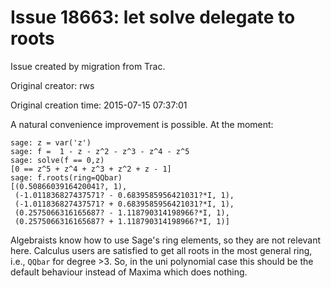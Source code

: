 # Issue 18663: let solve delegate to roots

Issue created by migration from Trac.

Original creator: rws

Original creation time: 2015-07-15 07:37:01

A natural convenience improvement is possible. At the moment:

```
sage: z = var('z')
sage: f =  1 - z - z^2 - z^3 - z^4 - z^5
sage: solve(f == 0,z)
[0 == z^5 + z^4 + z^3 + z^2 + z - 1]
sage: f.roots(ring=QQbar)
[(0.5086603916420041?, 1),
 (-1.011836827437571? - 0.6839585956421031?*I, 1),
 (-1.011836827437571? + 0.6839585956421031?*I, 1),
 (0.2575066316165687? - 1.118790314198966?*I, 1),
 (0.2575066316165687? + 1.118790314198966?*I, 1)]
```

Algebraists know how to use Sage's ring elements, so they are not relevant here. Calculus users are satisfied to get all roots in the most general ring, i.e., `QQbar` for degree >3. So, in the uni polynomial case this should be the default behaviour instead of Maxima which does nothing.
